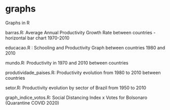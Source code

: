 # graphs
Graphs in R 

barras.R: Average Annual Productivity Growth Rate between countries - horizontal bar chart 1970-2010

educacao.R : Schooling and Productivity Graph between countries 1980 and 2010

mundo.R: Productivity in 1970 and 2010 between countries 

produtividade_paises.R: Productivity evolution from 1980 to 2010 between countries

setor.R: Productivity evolution by sector of Brazil from 1950 to 2010

graph_indice_votos.R: Social Distancing Index x Votes for Bolsonaro (Quarantine COVID 2020)

